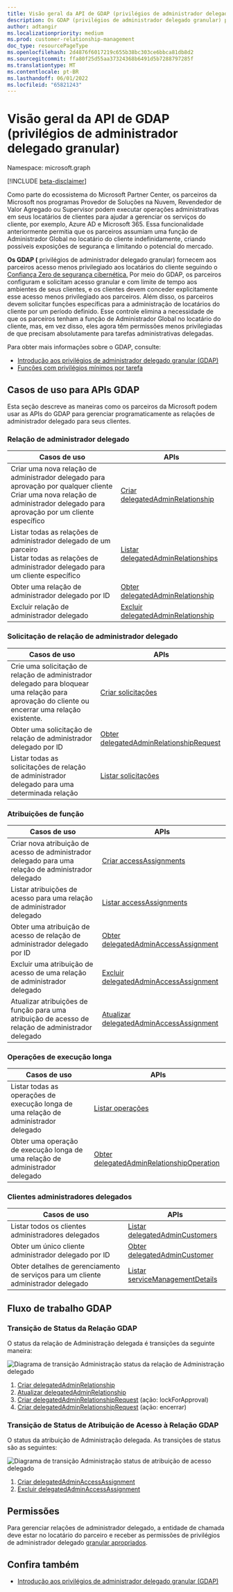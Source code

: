 ```yaml
---
title: Visão geral da API de GDAP (privilégios de administrador delegado granular)
description: Os GDAP (privilégios de administrador delegado granular) permitem que os parceiros da Microsoft configurem e solicitem acesso granular e com limite de tempo aos ambientes de seus clientes, permitindo que os clientes apliquem um acesso menos privilegiado para parceiros da Microsoft.
author: adtangir
ms.localizationpriority: medium
ms.prod: customer-relationship-management
doc_type: resourcePageType
ms.openlocfilehash: 2d4876f6017219c655b38bc303ce6bbca81db8d2
ms.sourcegitcommit: ffa80f25d55aa37324368b6491d5b7288797285f
ms.translationtype: MT
ms.contentlocale: pt-BR
ms.lasthandoff: 06/01/2022
ms.locfileid: "65821243"
---
```

# <a name="granular-delegated-admin-privileges-gdap-api-overview"></a>Visão geral da API de GDAP (privilégios de administrador delegado granular)

Namespace: microsoft.graph

[!INCLUDE [beta-disclaimer](../../includes/beta-disclaimer.md)]

Como parte do ecossistema do Microsoft Partner Center, os parceiros da Microsoft nos programas Provedor de Soluções na Nuvem, Revendedor de Valor Agregado ou Supervisor podem executar operações administrativas em seus locatários de clientes para ajudar a gerenciar os serviços do cliente, por exemplo, Azure AD e Microsoft 365. Essa funcionalidade anteriormente permitia que os parceiros assumiam uma função de Administrador Global no locatário do cliente indefinidamente, criando possíveis exposições de segurança e limitando o potencial do mercado.

**Os GDAP (** privilégios de administrador delegado granular) fornecem aos parceiros acesso menos privilegiado aos locatários do cliente seguindo o [Confiança Zero de segurança cibernética.](/security/zero-trust/) Por meio do GDAP, os parceiros configuram e solicitam acesso granular e com limite de tempo aos ambientes de seus clientes, e os clientes devem conceder explicitamente esse acesso menos privilegiado aos parceiros. Além disso, os parceiros devem solicitar funções específicas para a administração de locatários do cliente por um período definido. Esse controle elimina a necessidade de que os parceiros tenham a função de Administrador Global no locatário do cliente, mas, em vez disso, eles agora têm permissões menos privilegiadas de que precisam absolutamente para tarefas administrativas delegadas.

Para obter mais informações sobre o GDAP, consulte:
+ [Introdução aos privilégios de administrador delegado granular (GDAP)](/partner-center/gdap-introduction)
+ [Funções com privilégios mínimos por tarefa](/partner-center/gdap-least-privileged-roles-by-task)

## <a name="use-cases-for-gdap-apis"></a>Casos de uso para APIs GDAP

Esta seção descreve as maneiras como os parceiros da Microsoft podem usar as APIs do GDAP para gerenciar programaticamente as relações de administrador delegado para seus clientes.

### <a name="delegated-admin-relationship"></a>Relação de administrador delegado

| Casos de uso | APIs |
|--|--|
| Criar uma nova relação de administrador delegado para aprovação por qualquer cliente <br/> Criar uma nova relação de administrador delegado para aprovação por um cliente específico | [Criar delegatedAdminRelationship](../api/tenantrelationship-post-delegatedadminrelationships.md) |
| Listar todas as relações de administrador delegado de um parceiro <br/> Listar todas as relações de administrador delegado para um cliente específico | [Listar delegatedAdminRelationships](../api/tenantrelationship-list-delegatedadminrelationships.md) |
| Obter uma relação de administrador delegado por ID | [Obter delegatedAdminRelationship](../api/delegatedadminrelationship-get.md)  |
| Excluir relação de administrador delegado | [Excluir delegatedAdminRelationship](../api/delegatedadminrelationship-delete.md) |

### <a name="delegated-admin-relationship-request"></a>Solicitação de relação de administrador delegado

| Casos de uso | APIs |
|--|--|
| Crie uma solicitação de relação de administrador delegado para bloquear uma relação para aprovação do cliente ou encerrar uma relação existente. | [Criar solicitações](../api/delegatedadminrelationship-post-requests.md) |
| Obter uma solicitação de relação de administrador delegado por ID | [Obter delegatedAdminRelationshipRequest](../api/delegatedadminrelationshiprequest-get.md) |
| Listar todas as solicitações de relação de administrador delegado para uma determinada relação | [Listar solicitações](../api/delegatedadminrelationship-list-requests.md) |


### <a name="role-assignments"></a>Atribuições de função

| Casos de uso | APIs |
|--|--|
| Criar nova atribuição de acesso de administrador delegado para uma relação de administrador delegado | [Criar accessAssignments](../api/delegatedadminrelationship-post-accessassignments.md) |
| Listar atribuições de acesso para uma relação de administrador delegado | [Listar accessAssignments](../api/delegatedadminrelationship-list-accessassignments.md) |
| Obter uma atribuição de acesso de relação de administrador delegado por ID | [Obter delegatedAdminAccessAssignment](../api/delegatedadminaccessassignment-get.md) |
| Excluir uma atribuição de acesso de uma relação de administrador delegado | [Excluir delegatedAdminAccessAssignment](../api/delegatedadminaccessassignment-delete.md) |
| Atualizar atribuições de função para uma atribuição de acesso de relação de administrador delegado | [Atualizar delegatedAdminAccessAssignment](../api/delegatedadminaccessassignment-update.md) |

### <a name="long-running-operations"></a>Operações de execução longa

| Casos de uso | APIs |
|--|--|
| Listar todas as operações de execução longa de uma relação de administrador delegado | [Listar operações](../api/delegatedadminrelationship-list-operations.md) |
| Obter uma operação de execução longa de uma relação de administrador delegado | [Obter delegatedAdminRelationshipOperation](../api/delegatedadminrelationshipoperation-get.md) |


### <a name="delegated-admin-customers"></a>Clientes administradores delegados

| Casos de uso | APIs |
|--|--|
| Listar todos os clientes administradores delegados | [Listar delegatedAdminCustomers](../api/tenantrelationship-list-delegatedadmincustomers.md)|
| Obter um único cliente administrador delegado por ID | [Obter delegatedAdminCustomer](../api/delegatedadmincustomer-get.md) |
| Obter detalhes de gerenciamento de serviços para um cliente administrador delegado | [Listar serviceManagementDetails](../api/delegatedadmincustomer-list-servicemanagementdetails.md) |


## <a name="gdap-workflow"></a>Fluxo de trabalho GDAP

### <a name="gdap-relationship-status-transition"></a>Transição de Status da Relação GDAP

O status da relação de Administração delegada é transições da seguinte maneira:

![Diagrama de transição Administração status da relação de Administração delegado](relationship-status-transitions.png)

1. [Criar delegatedAdminRelationship](../api/tenantrelationship-post-delegatedadminrelationships.md)
2. [Atualizar delegatedAdminRelationship](../api/delegatedadminrelationship-update.md)
3. [Criar delegatedAdminRelationshipRequest](../api/delegatedadminrelationship-post-requests.md) (ação: lockForApproval)
4. [Criar delegatedAdminRelationshipRequest](../api/delegatedadminrelationship-post-requests.md) (ação: encerrar)

### <a name="gdap-relationship-access-assignment-status-transition"></a>Transição de Status de Atribuição de Acesso à Relação GDAP

O status da atribuição de Administração delegada. As transições de status são as seguintes:

![Diagrama de transição Administração status de atribuição de acesso delegado](access-assignment-status-transitions.png)

1. [Criar delegatedAdminAccessAssignment](../api/delegatedadminrelationship-post-accessassignments.md)
2. [Excluir delegatedAdminAccessAssignment](../api/delegatedadminaccessassignment-delete.md)

## <a name="permissions"></a>Permissões

Para gerenciar relações de administrador delegado, a entidade de chamada deve estar no locatário do parceiro e receber as permissões de privilégios de administrador delegado [granular apropriados](/graph/permissions-reference#delegated-admin-relationship-permissions).


## <a name="see-also"></a>Confira também

+ [Introdução aos privilégios de administrador delegado granular (GDAP)](/partner-center/gdap-introduction)